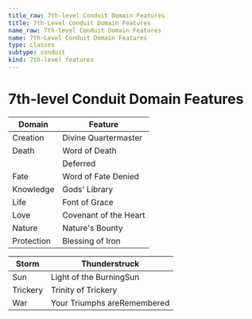 ```yaml
---
title_raw: 7th-level Conduit Domain Features
title: 7th-Level Conduit Domain Features
name_raw: 7th-level Conduit Domain Features
name: 7th-Level Conduit Domain Features
type: classes
subtype: conduit
kind: 7th-level features
---
```


# 7th-level Conduit Domain Features

| Domain     | Feature               |
| ---------- | --------------------- |
| Creation   | Divine Quartermaster  |
| Death      | Word of Death         |
|            | Deferred              |
| Fate       | Word of Fate Denied   |
| Knowledge  | Gods' Library         |
| Life       | Font of Grace         |
| Love       | Covenant of the Heart |
| Nature     | Nature's Bounty       |
| Protection | Blessing of Iron      |

| Storm    | Thunderstruck               |
| -------- | --------------------------- |
| Sun      | Light of the BurningSun     |
| Trickery | Trinity of Trickery         |
| War      | Your Triumphs areRemembered |
